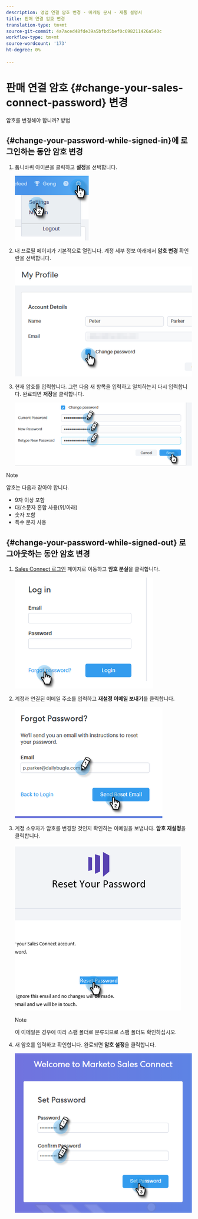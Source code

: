 ```yaml
---
description: 영업 연결 암호 변경 - 마케팅 문서 - 제품 설명서
title: 판매 연결 암호 변경
translation-type: tm+mt
source-git-commit: 4a7aced48fde39a5bfbd5bef0c698211426a540c
workflow-type: tm+mt
source-wordcount: '173'
ht-degree: 0%

---
```



# 판매 연결 암호 {#change-your-sales-connect-password} 변경

암호를 변경해야 합니까? 방법

## {#change-your-password-while-signed-in}에 로그인하는 동안 암호 변경

1. 톱니바퀴 아이콘을 클릭하고 **설정**&#x200B;을 선택합니다.

   ![](assets/change-your-sales-connect-password-1.png)

1. 내 프로필 페이지가 기본적으로 열립니다. 계정 세부 정보 아래에서 **암호 변경** 확인란을 선택합니다.

   ![](assets/change-your-sales-connect-password-2.png)

1. 현재 암호를 입력합니다. 그런 다음 새 항목을 입력하고 일치하는지 다시 입력합니다. 완료되면 **저장**&#x200B;을 클릭합니다.

   ![](assets/change-your-sales-connect-password-3.png)

>[!NOTE]
>
>암호는 다음과 같아야 합니다.
>
>* 9자 이상 포함
>* 대/소문자 혼합 사용(위/아래)
>* 숫자 포함
>* 특수 문자 사용


## {#change-your-password-while-signed-out} 로그아웃하는 동안 암호 변경

1. [Sales Connect 로그인](https://toutapp.com/login) 페이지로 이동하고 **암호 분실**&#x200B;을 클릭합니다.

   ![](assets/change-your-sales-connect-password-4.png)

1. 계정과 연결된 이메일 주소를 입력하고 **재설정 이메일 보내기**&#x200B;를 클릭합니다.

   ![](assets/change-your-sales-connect-password-5.png)

1. 계정 소유자가 암호를 변경할 것인지 확인하는 이메일을 보냅니다. **암호 재설정**&#x200B;을 클릭합니다.

   ![](assets/change-your-sales-connect-password-6.png)

   >[!NOTE]
   >
   >이 이메일은 경우에 따라 스팸 폴더로 분류되므로 스팸 폴더도 확인하십시오.

1. 새 암호를 입력하고 확인합니다. 완료되면 **암호 설정**&#x200B;을 클릭합니다.

   ![](assets/change-your-sales-connect-password-7.png)
